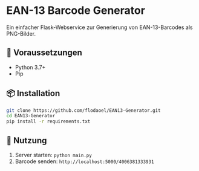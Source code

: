 # EAN-13 Barcode Generator

Ein einfacher Flask-Webservice zur Generierung von EAN-13-Barcodes als PNG-Bilder.

## 🔧 Voraussetzungen

- Python 3.7+
- Pip

## 📦 Installation

```bash
git clone https://github.com/flodaoel/EAN13-Generator.git
cd EAN13-Generator
pip install -r requirements.txt
```

## 👟 Nutzung
1. Server starten: ```python main.py```
2. Barcode senden: ```http://localhost:5000/4006381333931```

